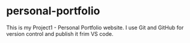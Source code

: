 # personal-portfolio

This is my Project1 - Personal Portfolio website. I use Git and GitHub for version control and publish it frim VS code.
